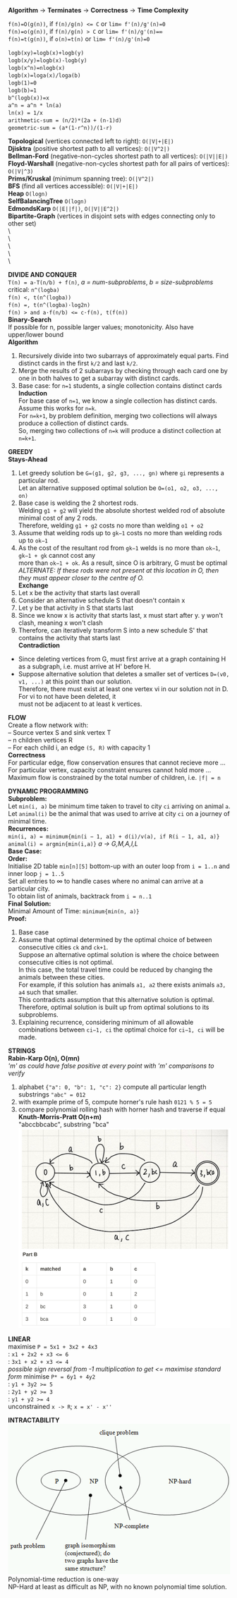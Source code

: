 <!-- SPDX-License-Identifier: zlib-acknowledgement -->
<!-- https://courageous-postbox-384.notion.site/COMP3121-Tutorials-7490cbbb823044fcac4453661746ab42 -->
<!-- have some character mark for markdown newline ending with two or more spaces -->

**Algorithm** -> **Terminates** -> **Correctness** -> **Time Complexity**  

`f(n)=O(g(n))`, if `f(n)/g(n) <= C` or `lim∞ f'(n)/g'(n)=0`  
`f(n)=o(g(n))`, if `f(n)/g(n) > C` or `lim∞ f'(n)/g'(n)=∞`  
`f(n)=t(g(n))`, if `o(n)=t(n)` or `lim∞ f'(n)/g'(n)=0`  

`logb(xy)=logb(x)+logb(y)`  
`logb(x/y)=logb(x)-logb(y)`  
`logb(x^n)=nlogb(x)`  
`logb(x)=loga(x)/loga(b)`  
`logb(1)=0`  
`logb(b)=1`  
`b^(logb(x))=x`   
`a^n = a^n * ln(a)`  
`ln(x) = 1/x`  
`arithmetic-sum = (n/2)*(2a + (n-1)d)`  
`geometric-sum = (a*(1-r^n))/(1-r)`  

**Topological** (vertices connected left to right): `O(|V|+|E|)`  
**Djisktra** (positive shortest path to all vertices): `O(|V^2|)`  
**Bellman-Ford** (negative-non-cycles shortest path to all vertices): `O(|V||E|)`  
**Floyd-Warshall** (negative-non-cycles shortest path for all pairs of vertices): `O(|V|^3)`  
**Prims/Kruskal** (minimum spanning tree): `O(|V^2|)`  
**BFS** (find all vertices accessible): `O(|V|+|E|)`   
**Heap** `O(logn)`  
**SelfBalancingTree** `O(logn)`  
**EdmondsKarp** `O(|E||f|)`, `O(|V||E^2|)`   
**Bipartite-Graph** (vertices in disjoint sets with edges connecting only to other set)  
\    
\    
\    
\    
\  

**DIVIDE AND CONQUER**  
`T(n) = a·T(n/b) + f(n)`, *a = num-subproblems*, *b = size-subproblems*  
critical: `n^(logba)`  
`f(n) <, t(n^(logba))`  
`f(n) =, t(n^(logba)·log2n)`   
`f(n) > and a·f(n/b) <= c·f(n), t(f(n))`  
**Binary-Search**  
If possible for n, possible larger values; monotonicity. Also have upper/lower bound  
**Algorithm**  
1. Recursively divide into two subarrays of approximately equal parts. Find distinct cards in the first `k/2` and last `k/2`.  
2. Merge the results of 2 subarrays by checking through each card one by one in both halves to get a subarray with distinct cards.  
3. Base case: for `n=1` students, a single collection contains distinct cards  
**Induction**  
For base case of `n=1`, we know a single collection has distinct cards.   
Assume this works for `n=k`.   
For `n=k+1`, by problem definition, merging two collections will always produce a collection of distinct cards.   
So, merging two collections of `n=k` will produce a distinct collection at `n=k+1`.  

**GREEDY**  
**Stays-Ahead**  
1. Let greedy solution be `G=(g1, g2, g3, ..., gn)` where `gi` represents a particular rod.   
   Let an alternative supposed optimal solution be `O=(o1, o2, o3, ..., on)`  
2. Base case is welding the 2 shortest rods.  
   Welding `g1 + g2` will yield the absolute shortest welded rod of absolute minimal cost of any 2 rods.   
   Therefore, welding `g1 + g2` costs no more than welding `o1 + o2`  
3. Assume that welding rods up to `gk−1` costs no more than welding rods up to `ok−1`    
4. As the cost of the resultant rod from `gk−1` welds is no more than `ok−1`, `gk−1 + gk` cannot cost any  
more than `ok−1 + ok`. As a result, since O is arbitrary, G must be optimal  
*ALTERNATE: If these rods were not present at this location in O, then they must appear closer to the centre of O.*  
**Exchange**  
1. Let x be the activity that starts last overall  
2. Consider an alternative schedule S that doesn't contain x   
3. Let y be that activity in S that starts last   
4. Since we know x is activity that starts last, x must start after y. y won't clash, meaning x won't clash  
5. Therefore, can iteratively transform S into a new schedule S' that contains the activity that starts last  
**Contradiction**  
* Since deleting vertices from G, must first arrive at a graph containing H as a subgraph, i.e. must arrive at H' before H.  
* Suppose alternative solution that deletes a smaller set of vertices `D=(v0, v1, ...)` at this point than our solution.   
  Therefore, there must exist at least one vertex vi in our solution not in D. For vi to not have been deleted, it  
  must not be adjacent to at least k vertices.   

**FLOW**  
Create a flow network with:  
– Source vertex S and sink vertex T  
– n children vertices R  
– For each child i, an edge `(S, R)` with capacity 1  
**Correctness**  
For particular edge, flow conservation ensures that cannot recieve more ...  
For particular vertex, capacity constraint ensures cannot hold more ...  
Maximum flow is constrained by the total number of children, i.e. `|f| = n`  

**DYNAMIC PROGRAMMING**  
**Subproblem:**  
Let `min(i, a)` be minimum time taken to travel to city `ci` arriving on animal `a`.  
Let `animal(i)` be the animal that was used to arrive at city `ci` on a journey of minimal time.  
**Recurrences:**  
`min(i, a) = minimum{min(i − 1, a1) + d(i)/v(a), if R(i − 1, a1, a)}`  
`animal(i) = argmin{min(i,a)}` *a -> G,M,A,I,L*  
**Base Case:**   
**Order:**  
Initialise 2D table `min[n][5]` bottom-up with an outer loop from `i = 1..n` and inner loop `j = 1..5`  
Set all entries to ∞ to handle cases where no animal can arrive at a particular city.  
To obtain list of animals, backtrack from `i = n..1`  
**Final Solution:**  
Minimal Amount of Time: `minimum{min(n, a)}`  
**Proof:**  
1. Base case  
2. Assume that optimal determined by the optimal choice of between consecutive cities `ck` and `ck+1`.  
Suppose an alternative optimal solution is where the choice between consecutive cities is not optimal.   
In this case, the total travel time could be reduced by changing the animals between these cities.   
For example, if this solution has animals `a1, a2` there exists animals `a3, a4` such that smaller.  
This contradicts assumption that this alternative solution is optimal.   
Therefore, optimal solution is built up from optimal solutions to its subproblems.  
3. Explaining recurrence, considering minimum of all allowable combinations between `ci−1, ci` the optimal choice for `ci−1, ci` will be made.    

**STRINGS**  
**Rabin-Karp O(n), O(mn)**  
*'m' as could have false positive at every point with 'm' comparisons to verify*  
1. alphabet `{"a": 0, "b": 1, "c": 2}` compute all particular length substrings `"abc" = 012`  
2. with example prime of 5, compute horner's rule hash `0121 % 5 = 5`  
3. compare polynomial rolling hash with horner hash and traverse if equal  
**Knuth-Morris-Pratt O(n+m)**  
"abccbbcabc", substring "bca"  
![Transition-Table](string.png)

**LINEAR**  
maximise `P = 5x1 + 3x2 + 4x3`  
: `x1 + 2x2 + x3 <= 6`  
: `3x1 + x2 + x3 <= 4`  
*possible sign reversal from -1 multiplication to get <= maximise standard form*
minimise `P* = 6y1 + 4y2`  
: `y1 + 3y2 >= 5`  
: `2y1 + y2 >= 3`  
: `y1 + y2 >= 4`   
unconstrained `x -> R`; `x = x' - x''`  

**INTRACTABILITY**  
![Venn-Diagram](np.png)
Polynomial-time reduction is one-way  
NP-Hard at least as difficult as NP, with no known polynomial time solution.
